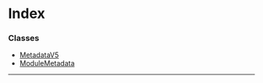 

# Index

### Classes

* [MetadataV5](../classes/_metadata_v5_metadata_.metadatav5.md)
* [ModuleMetadata](../classes/_metadata_v5_metadata_.modulemetadata.md)

---


